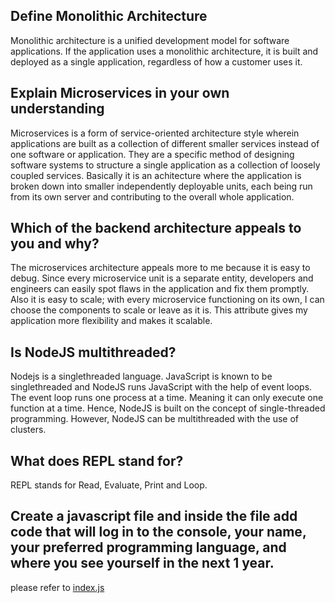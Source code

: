 ## Define Monolithic Architecture
Monolithic architecture is a unified development model for software applications. If the application uses a monolithic architecture, it is built and deployed as a single application, regardless of how a customer uses it.

## Explain Microservices in your own understanding
Microservices is a form of service-oriented architecture style wherein applications are built as a collection of different smaller services instead of one software or application. They are a specific method of designing software systems to structure a single application as a collection of loosely coupled services. Basically it is an achitecture where the application is broken down into smaller independently deployable units, each being run from its own server and contributing to the overall whole application.

## Which of the backend architecture appeals to you and why?
The microservices architecture appeals more to me because it is easy to debug. Since every microservice unit is a separate entity, developers and engineers can easily spot flaws in the application and fix them promptly. Also it is easy to  scale; with every microservice functioning on its own, I can choose the components to scale or leave as it is. This attribute gives my application more flexibility and makes it scalable.

## Is NodeJS multithreaded?
Nodejs is a singlethreaded language. JavaScript is known to be singlethreaded and NodeJS runs JavaScript with the help of event loops. The event loop runs one process at a time. Meaning it can only execute one function at a time. Hence, NodeJS is built on the concept of single-threaded programming. However, NodeJS can be multithreaded with the use of clusters.

## What does REPL stand for?
REPL stands for Read, Evaluate, Print and Loop.

## Create a javascript file and inside the file add code that will log in to the console, your name, your preferred programming language, and where you see yourself in the next 1 year.
please refer to [index.js](./index.js)

